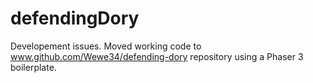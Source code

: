 # defendingDory

Developement issues. Moved working code to www.github.com/Wewe34/defending-dory repository using a Phaser 3 boilerplate. 
